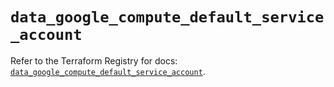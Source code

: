 # `data_google_compute_default_service_account`

Refer to the Terraform Registry for docs: [`data_google_compute_default_service_account`](https://registry.terraform.io/providers/hashicorp/google/5.28.0/docs/data-sources/compute_default_service_account).
